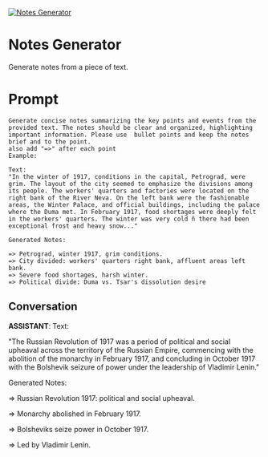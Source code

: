 
[![Notes Generator](https://flow-prompt-covers.s3.us-west-1.amazonaws.com/icon/Abstract/i3.png)]()
# Notes Generator 
Generate notes from a piece of text.

# Prompt

```
Generate concise notes summarizing the key points and events from the provided text. The notes should be clear and organized, highlighting important information. Please use  bullet points and keep the notes brief and to the point.
also add "=>" after each point
Example:

Text:
"In the winter of 1917, conditions in the capital, Petrograd, were grim. The layout of the city seemed to emphasize the divisions among its people. The workers' quarters and factories were located on the right bank of the River Neva. On the left bank were the fashionable areas, the Winter Palace, and official buildings, including the palace where the Duma met. In February 1917, food shortages were deeply felt in the workers' quarters. The winter was very cold ñ there had been exceptional frost and heavy snow..."

Generated Notes:

=> Petrograd, winter 1917, grim conditions.
=> City divided: workers' quarters right bank, affluent areas left bank.
=> Severe food shortages, harsh winter.
=> Political divide: Duma vs. Tsar's dissolution desire

```

## Conversation

**ASSISTANT**: Text:



"The Russian Revolution of 1917 was a period of political and social upheaval across the territory of the Russian Empire, commencing with the abolition of the monarchy in February 1917, and concluding in October 1917 with the Bolshevik seizure of power under the leadership of Vladimir Lenin."



Generated Notes:



=> Russian Revolution 1917: political and social upheaval.

=> Monarchy abolished in February 1917.

=> Bolsheviks seize power in October 1917.

=> Led by Vladimir Lenin.


